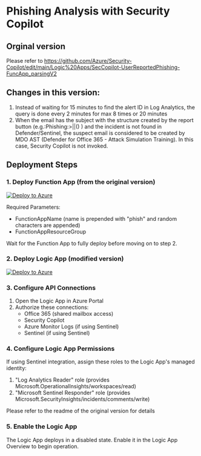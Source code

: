 # Phishing Analysis with Security Copilot

## Orginal version

Please refer to https://github.com/Azure/Security-Copilot/edit/main/Logic%20Apps/SecCopilot-UserReportedPhishing-FuncApp_parsingV2


## Changes in this version:
1. Instead of waiting for 15 minutes to find the alert ID in Log Analytics, the query is done every 2 minutes for max 8 times or 20 minutes
2. When the email has the subject with the structure created by the report button (e.g.:Phishing:<original-message-id>>|<original-sender-address>|(<orginal-subject>) <original-date-time>) and the incident is not found in Defender/Sentinel, the suspect email is considered to be created by MDO AST (Defender for Office 365 - Attack Simulation Training). In this case, Security Copilot is not invoked.


## Deployment Steps

### 1. Deploy Function App (from the original version)

[![Deploy to Azure](https://aka.ms/deploytoazurebutton)](https://portal.azure.com/#create/Microsoft.Template/uri/https%3A%2F%2Fraw.githubusercontent.com%2FAzure%2FCopilot-For-Security%2Fmain%2FLogic%20Apps%2FSecCopilot-UserReportedPhishing-FuncApp_parsingV2%2Ffunctionapp_azuredeploy.json)

Required Parameters:
- FunctionAppName (name is prepended with "phish" and random characters are appended)
- FunctionAppResourceGroup

Wait for the Function App to fully deploy before moving on to step 2.

### 2. Deploy Logic App (modified version)

[![Deploy to Azure](https://aka.ms/deploytoazurebutton)](https://portal.azure.com/#create/Microsoft.Template/uri/https%3A//github.com/stefanpems/cfs/raw/refs/heads/main/UserReportedPhishing-v3/azuredeploy.json)

### 3. Configure API Connections

1. Open the Logic App in Azure Portal
2. Authorize these connections:
   - Office 365 (shared mailbox access)
   - Security Copilot
   - Azure Monitor Logs (if using Sentinel)
   - Sentinel (if using Sentinel)

### 4. Configure Logic App Permissions

If using Sentinel integration, assign these roles to the Logic App's managed identity:

1. "Log Analytics Reader" role (provides Microsoft.OperationalInsights/workspaces/read)
2. "Microsoft Sentinel Responder" role (provides Microsoft.SecurityInsights/incidents/comments/write)

Please refer to the readme of the original version for details

### 5. Enable the Logic App

The Logic App deploys in a disabled state. Enable it in the Logic App Overview to begin operation.


